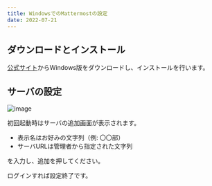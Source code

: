 ```yaml
---
title: WindowsでのMattermostの設定
date: 2022-07-21
---
```


## ダウンロードとインストール

[公式サイト](https://mattermost.com/apps/)からWindows版をダウンロードし、インストールを行います。

## サーバの設定

![image](https://user-images.githubusercontent.com/26180919/180128337-e5159349-73c5-4a20-addb-56a342c91d65.png)

初回起動時はサーバの追加画面が表示されます。
- 表示名はお好みの文字列（例: 〇〇部）
- サーバURLは管理者から指定された文字列

を入力し、追加を押してください。

ログインすれば設定終了です。

